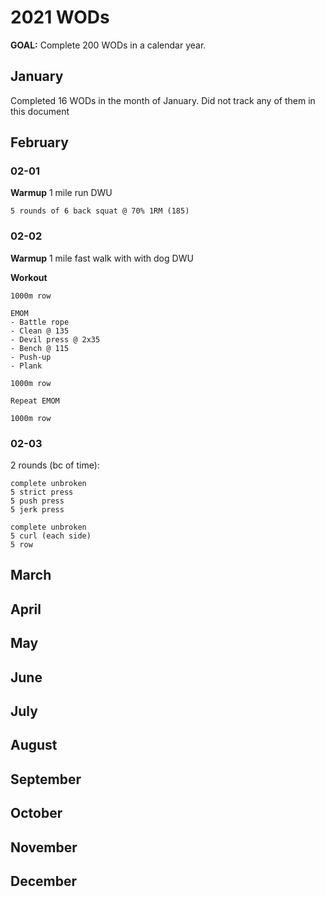 # 2021 WODs

**GOAL:**
Complete 200 WODs in a calendar year.

## January

Completed 16 WODs in the month of January. Did not track any of them in this document

## February

### 02-01

**Warmup**
1 mile run
DWU

```
5 rounds of 6 back squat @ 70% 1RM (185)
```

### 02-02

**Warmup**
1 mile fast walk with with dog
DWU

**Workout**

```
1000m row

EMOM
- Battle rope
- Clean @ 135
- Devil press @ 2x35
- Bench @ 115
- Push-up
- Plank

1000m row

Repeat EMOM

1000m row
```

### 02-03

2 rounds (bc of time):

```
complete unbroken
5 strict press
5 push press
5 jerk press

complete unbroken
5 curl (each side)
5 row
```

## March

## April

## May

## June

## July

## August

## September

## October

## November

## December
